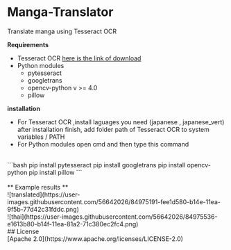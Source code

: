 # Manga-Translator
Translate manga using Tesseract OCR 

**Requirements**
- Tesseract OCR [here is the link of download](https://digi.bib.uni-mannheim.de/tesseract/)
- Python modules
  - pytesseract
  - googletrans
  - opencv-python v >= 4.0
  - pillow
  
 **installation**
 - For Tesseract OCR ,install laguages you need (japanese , japanese_vert) after installation finish, add folder path of Tesseract OCR to system variables / PATH
 - For Python modules open cmd and then type this command
  <br />
  ```bash
  pip install pytesseract
  pip install googletrans
  pip install opencv-python
  pip install pillow
   ```
<br /><br />
** Example results **<br />
![translated](https://user-images.githubusercontent.com/56642026/84975191-fee1d580-b14e-11ea-9f5b-77d42c31fddc.png)<br />
![thai](https://user-images.githubusercontent.com/56642026/84975536-e1613b80-b14f-11ea-81a2-71c380ec2fc4.png)<br />
##  License
<br />
[Apache 2.0](https://www.apache.org/licenses/LICENSE-2.0)
 

  
